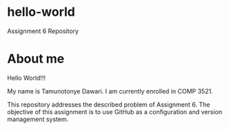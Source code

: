 # hello-world
Assignment 6 Repository

# About me
Hello World!!!

My name is Tamunotonye Dawari. I am currently enrolled in COMP 3521. 

This repository addresses the described problem of Assignment 6. The objective of this assignment is to use GitHub as a configuration and version management system.
